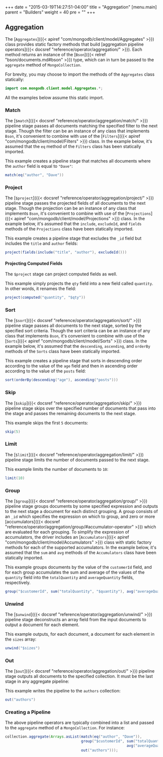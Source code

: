 +++
date = "2015-03-19T14:27:51-04:00"
title = "Aggregation"
[menu.main]
  parent = "Builders"
  weight = 40
  pre = "<i class='fa'></i>"
+++

## Aggregation

The [`Aggregates`]({{< apiref "com/mongodb/client/model/Aggregates" >}}) class provides static factory methods that build [aggregation 
pipeline operators]({{< docsref "reference/operator/aggregation/" >}}).  Each method returns an instance of the 
[`Bson`]({{< relref "bson/documents.md#bson" >}}) type, which can in turn be passed to the `aggregate` method of `MongoCollection`.

For brevity, you may choose to import the methods of the `Aggregates` class statically:

```java
import com.mongodb.client.model.Aggregates.*;
```
  
All the examples below assume this static import.
  
### Match
  
The [`$match`]({{< docsref "reference/operator/aggregation/match/" >}}) pipeline stage passes all documents matching the 
specified filter to the next stage.  Though the filter can be an instance of any class that implements `Bson`, it's convenient to 
combine with use of the [`Filters`]({{< apiref "com/mongodb/client/model/Filters" >}}) class.  In the example below, it's assumed that the 
`eq` method of the `Filters` class has been statically imported.
  
This example creates a pipeline stage that matches all documents where the `author` field is equal to `"Dave"`:
 
```java
match(eq("author", "Dave"))
```

### Project
  
The [`$project`]({{< docsref "reference/operator/aggregation/project/" >}}) pipeline stage passes the projected fields of all 
documents to the next stage.  Though the projection can be an instance of any class that implements `Bson`, it's convenient to combine 
with use of the [`Projections`]({{< apiref "com/mongodb/client/model/Projections" >}}) class.  In the example below, it's assumed that the 
`include`, `excludeId`, and `fields` methods of the `Projections` class have been statically imported. 
  
This example creates a pipeline stage that excludes the `_id` field but includes the `title` and `author` fields:
 
```java
project(fields(include("title", "author"), excludeId()))
```

#### Projecting Computed Fields

The `$project` stage can project computed fields as well.

This example simply projects the `qty` field into a new field called `quantity`.  In other words, it renames the field:
 
```java
project(computed("quantity", "$qty"))
```

### Sort
  
The [`$sort`]({{< docsref "reference/operator/aggregation/sort/" >}}) pipeline stage passes all documents to the next stage, 
sorted by the specified sort criteria. Though the sort criteria can be an instance of any class that implements `Bson`, it's convenient to 
combine with use of the [`Sorts`]({{< apiref "com/mongodb/client/model/Sorts" >}}) class.  In the example below, it's assumed that the 
`descending`, `ascending`, and `orderBy` methods of the `Sorts` class have been statically imported.
  
This example creates a pipeline stage that sorts in descending order according to the value of the `age` field and then in ascending order 
according to the value of the `posts` field:
 
```java
sort(orderBy(descending("age"), ascending("posts")))
```

### Skip

The [`$skip`]({{< docsref "reference/operator/aggregation/skip/" >}}) pipeline stage skips over the specified number of 
documents that pass into the stage and passes the remaining documents to the next stage.

This example skips the first `5` documents:

```java
skip(5)
```

### Limit

The [`$limit`]({{< docsref "reference/operator/aggregation/limit/" >}}) pipeline stage limits the number of documents passed
to the next stage.
  
This example limits the number of documents to `10`:

```java
limit(10)
```

### Group

The [`$group`]({{< docsref "reference/operator/aggregation/group/" >}}) pipeline stage groups documents by some specified 
expression and outputs to the next stage a document for each distinct grouping.  A group consists of an `_id` which specifies the 
expression on which to group, and zero or more 
[accumulators]({{< docsref "reference/operator/aggregation/group/#accumulator-operator" >}}) which are evaluated for each 
grouping.  To simplify the expression of accumulators, the driver includes an 
[`Accumulators`]({{< apiref "com/mongodb/client/model/Accumulators" >}}) class with static factory methods for each of the supported 
accumulators. In the example below, it's assumed that the `sum` and `avg` methods of the `Accumulators` class have been statically 
imported. 
 
This example groups documents by the value of the `customerId` field, and for each group accumulates the sum and average of the values of 
the `quantity` field into the `totalQuantity` and `averageQuantity` fields, respectively. 

```java
group("$customerId", sum("totalQuantity", "$quantity"), avg("averageQuantity", "$quantity"))
```   

### Unwind

The [`$unwind`]({{< docsref "reference/operator/aggregation/unwind/" >}}) pipeline stage deconstructs an array field from the 
input documents to output a document for each element.

This example outputs, for each document, a document for each element in the `sizes` array:

```java
unwind("$sizes")
```

### Out

The [`$out`]({{< docsref "reference/operator/aggregation/out/" >}}) pipeline stage outputs all documents to the specified 
collection.  It must be the last stage in any aggregate pipeline:

This example writes the pipeline to the `authors` collection:
     
```java
out("authors")
```

### Creating a Pipeline

The above pipeline operators are typically combined into a list and passed to the `aggregate` method of a `MongoCollection`.  For instance:

```java
collection.aggregate(Arrays.asList(match(eq("author", "Dave")),
                                   group("$customerId", sum("totalQuantity", "$quantity"),
                                                        avg("averageQuantity", "$quantity"))
                                   out("authors")));
```










